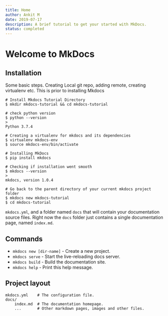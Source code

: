 ```yaml
---
title: Home
author: Ankit M
date: 2019-07-17
description: A brief tutorial to get your started with MkDocs.
status: completed
---
```


# Welcome to MkDocs

## Installation

Some basic steps. Creating Local git repo, adding remote, creating virtualenv etc. 
This is prior to installing Mkdocs

```shell
# Install Mkdocs Tutorial Directory
$ mkdir mkdocs-tutorial && cd mkdocs-tutorial

# check python version
$ python --version
> 
Python 3.7.4

# Creating a virtualenv for mkdocs and its dependencies
$ virtualenv mkdocs-env
$ source mkdocs-env/bin/activate

# Installing MkDocs
$ pip install mkdocs

# Checking if installation went smooth
$ mkdocs --version
> 
mkdocs, version 1.0.4

# Go back to the parent directory of your current mkdocs project folder
$ mkdocs new mkdocs-tutorial
$ cd mkdocs-tutorial 
```

`mkdocs.yml`, and a folder named `docs` that will contain your documentation source files. Right now the `docs` folder just contains a single documentation page, named `index.md`.

## Commands

* `mkdocs new [dir-name]` - Create a new project.
* `mkdocs serve` - Start the live-reloading docs server.
* `mkdocs build` - Build the documentation site.
* `mkdocs help` - Print this help message.



## Project layout

    mkdocs.yml    # The configuration file.
    docs/
        index.md  # The documentation homepage.
        ...       # Other markdown pages, images and other files.
